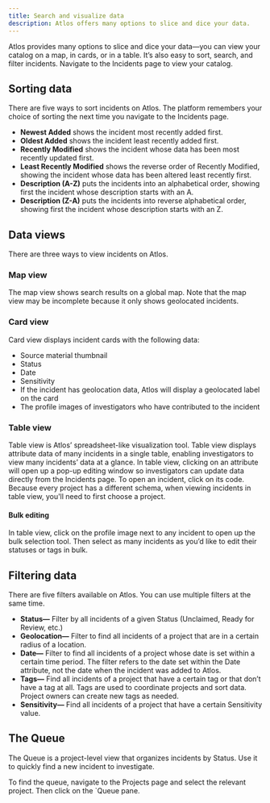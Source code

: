 ```yaml
---
title: Search and visualize data
description: Atlos offers many options to slice and dice your data. 
---
```


Atlos provides many options to slice and dice your data—you can view your catalog on a map, in cards, or in a table. It’s also easy to sort, search, and filter incidents. Navigate to the Incidents page to view your catalog. 

## Sorting data
There are five ways to sort incidents on Atlos. The platform remembers your choice of sorting the next time you navigate to the Incidents page. 
- **Newest Added** shows the incident most recently added first. 
- **Oldest Added** shows the incident least recently added first.
- **Recently Modified** shows the incident whose data has been most recently updated first.
- **Least Recently Modified** shows the reverse order of Recently Modified, showing the incident whose data has been altered least recently first. 
- **Description (A-Z)** puts the incidents into an alphabetical order, showing first the incident whose description starts with an A.
- **Description (Z-A)** puts the incidents into reverse alphabetical order, showing first the incident whose description starts with an Z.

## Data views
There are three ways to view incidents on Atlos. 

### Map view
The map view shows search results on a global map. Note that the map view may be incomplete because it only shows geolocated incidents. 

### Card view
Card view displays incident cards with the following data: 
- Source material thumbnail
- Status
- Date 
- Sensitivity
- If the incident has geolocation data, Atlos will display a geolocated label on the card
- The profile images of investigators who have contributed to the incident
  
### Table view
Table view is Atlos’ spreadsheet-like visualization tool. Table view displays attribute data of many incidents in a single table, enabling investigators to view many incidents’ data at a glance.  In table view, clicking on an attribute will open up a pop-up editing window so investigators can update data directly from the Incidents page. To open an incident, click on its code. Because every project has a different schema, when viewing incidents in table view, you'll need to first choose a project.

#### Bulk editing
In table view, click on the profile image next to any incident to open up the bulk selection tool. Then select as many incidents as you’d like to edit their statuses or tags in bulk. 

## Filtering data
There are five filters available on Atlos. You can use multiple filters at the same time. 
- **Status—** Filter by all incidents of a given Status (Unclaimed, Ready for Review, etc.)
- **Geolocation—** Filter to find all incidents of a project that are in a certain radius of a location.
- **Date—** Filter to find all incidents of a project whose date is set within a certain time period. The filter refers to the date set within the Date attribute, not the date when the incident was added to Atlos.
- **Tags—** Find all incidents of a project that have a certain tag or that don’t have a tag at all. Tags are used to coordinate projects and sort data. Project owners can create new tags as needed.
- **Sensitivity—** Find all incidents of a project that have a certain Sensitivity value.

## The Queue
The Queue is a project-level view that organizes incidents by Status. Use it to quickly find a new incident to investigate. 

To find the queue, navigate to the Projects page and select the relevant project. Then click on the `Queue pane. 
